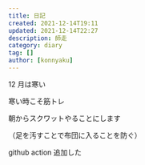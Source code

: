 ```yaml
---
title: 日記
created: 2021-12-14T19:11
updated: 2021-12-14T22:27
description: 師走
category: diary
tag: []
author: [konnyaku]
---
```


12 月は寒い

寒い時こそ筋トレ

朝からスクワットやることにします

（足を汚すことで布団に入ることを防ぐ）

github action 追加した
